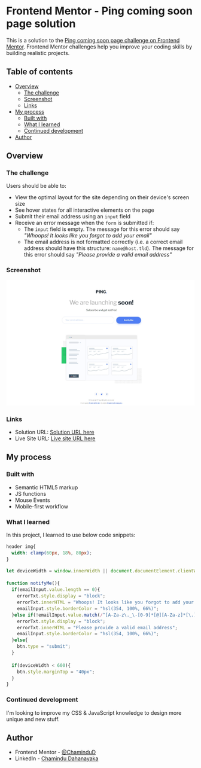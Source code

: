 # Frontend Mentor - Ping coming soon page solution

This is a solution to the [Ping coming soon page challenge on Frontend Mentor](https://www.frontendmentor.io/challenges/ping-single-column-coming-soon-page-5cadd051fec04111f7b848da). Frontend Mentor challenges help you improve your coding skills by building realistic projects. 

## Table of contents

- [Overview](#overview)
  - [The challenge](#the-challenge)
  - [Screenshot](#screenshot)
  - [Links](#links)
- [My process](#my-process)
  - [Built with](#built-with)
  - [What I learned](#what-i-learned)
  - [Continued development](#continued-development)
- [Author](#author)

## Overview

### The challenge

Users should be able to:

- View the optimal layout for the site depending on their device's screen size
- See hover states for all interactive elements on the page
- Submit their email address using an `input` field
- Receive an error message when the `form` is submitted if:
	- The `input` field is empty. The message for this error should say *"Whoops! It looks like you forgot to add your email"*
	- The email address is not formatted correctly (i.e. a correct email address should have this structure: `name@host.tld`). The message for this error should say *"Please provide a valid email address"*

### Screenshot

![](./screenshot.jpeg)

### Links

- Solution URL: [Solution URL here](https://www.frontendmentor.io/solutions/ping-coming-soon-page-using-mobilefirst-workflow-cfV_q1erTZ)
- Live Site URL: [Live site URL here](https://chamindud.github.io/ping-coming-soon-page/)

## My process

### Built with

- Semantic HTML5 markup
- JS functions
- Mouse Events
- Mobile-first workflow

### What I learned

In this project, I learned to use below code snippets:

```css
header img{
  width: clamp(60px, 18%, 80px);
}
```
```js
let deviceWidth = window.innerWidth || document.documentElement.clientWidth || document.body.clientWidth;

function notifyMe(){
  if(emailInput.value.length == 0){
    errorTxt.style.display = "block";
    errorTxt.innerHTML = "Whoops! It looks like you forgot to add your email";
    emailInput.style.borderColor = "hsl(354, 100%, 66%)";
  }else if(!emailInput.value.match(/^[A-Za-z\._\-[0-9]*[@][A-Za-z]*[\.][a-z]{2,4}$/)){
    errorTxt.style.display = "block";
    errorTxt.innerHTML = "Please provide a valid email address";
    emailInput.style.borderColor = "hsl(354, 100%, 66%)";
  }else{
    btn.type = "submit";
  }

  if(deviceWidth < 600){
    btn.style.marginTop = "40px";
  }
}
```

### Continued development

I'm looking to improve my CSS & JavaScript knowledge to design more unique and new stuff.

## Author

- Frontend Mentor - [@ChaminduD](https://www.frontendmentor.io/profile/ChaminduD)
- LinkedIn - [Chamindu Dahanayaka](https://www.linkedin.com/in/chamindudahanayaka/)
